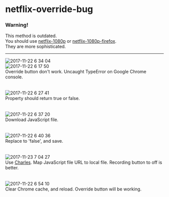 # netflix-override-bug

### Warning!  
This method is outdated.  
You should use [netflix-1080p](https://github.com/jangxx/netflix-1080p) or [netflix-1080p-firefox](https://github.com/TheGoddessInari/netflix-1080p-firefox).  
They are more sophisticated.  
  
  
---
![2017-11-22 6 34 04](https://user-images.githubusercontent.com/8012459/33097988-2d249188-cf4f-11e7-8e0b-c6feaacfd11d.png)<br>
![2017-11-22 6 17 50](https://user-images.githubusercontent.com/8012459/33097340-2a06c63a-cf4d-11e7-80ab-d33d7f225178.png)<br>
Override button don't work. Uncaught TypeError on Google Chrome console.<br>
<br><br>
![2017-11-22 6 27 41](https://user-images.githubusercontent.com/8012459/33097727-6de4fe70-cf4e-11e7-8d6f-1920f72bf50c.png)<br>
Property should return true or false.<br>
<br><br>
![2017-11-22 6 37 20](https://user-images.githubusercontent.com/8012459/33098139-a44b5fda-cf4f-11e7-88ba-7f0ce7068cde.png)<br>
Download JavaScript file.<br>
<br><br>
![2017-11-22 6 40 36](https://user-images.githubusercontent.com/8012459/33098245-18e4d254-cf50-11e7-9ced-76b3c5536993.png)<br>
Replace to 'false', and save.<br>
<br><br>
![2017-11-23 7 04 27](https://user-images.githubusercontent.com/8012459/33151725-9fc6a17c-d01c-11e7-94ad-8293d76fb89c.png)<br>
Use [Charles](https://www.charlesproxy.com/documentation/tools/map-local/). Map JavaScript file URL to local file. Recording button to off is better.<br>
<br><br>
![2017-11-22 6 54 10](https://user-images.githubusercontent.com/8012459/33098834-09a2e766-cf52-11e7-9147-086e4b103ba1.png)<br>
Clear Chrome cache, and reload. Override button will be working.<br>
<br><br>
